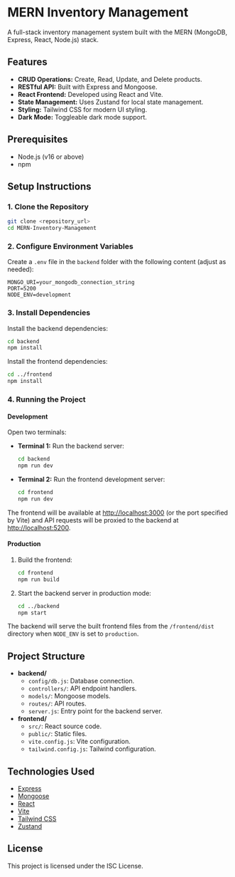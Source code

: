 # MERN Inventory Management

A full-stack inventory management system built with the MERN (MongoDB, Express, React, Node.js) stack.

## Features

- **CRUD Operations:** Create, Read, Update, and Delete products.
- **RESTful API:** Built with Express and Mongoose.
- **React Frontend:** Developed using React and Vite.
- **State Management:** Uses Zustand for local state management.
- **Styling:** Tailwind CSS for modern UI styling.
- **Dark Mode:** Toggleable dark mode support.

## Prerequisites

- Node.js (v16 or above)
- npm

## Setup Instructions

### 1. Clone the Repository

```bash
git clone <repository_url>
cd MERN-Inventory-Management
```

### 2. Configure Environment Variables

Create a `.env` file in the `backend` folder with the following content (adjust as needed):

```env
MONGO_URI=your_mongodb_connection_string
PORT=5200
NODE_ENV=development
```

### 3. Install Dependencies

Install the backend dependencies:

```bash
cd backend
npm install
```

Install the frontend dependencies:

```bash
cd ../frontend
npm install
```

### 4. Running the Project

#### Development

Open two terminals:

- **Terminal 1:** Run the backend server:
  ```bash
  cd backend
  npm run dev
  ```
- **Terminal 2:** Run the frontend development server:
  ```bash
  cd frontend
  npm run dev
  ```

The frontend will be available at [http://localhost:3000](http://localhost:3000) (or the port specified by Vite) and API requests will be proxied to the backend at [http://localhost:5200](http://localhost:5200).

#### Production

1. Build the frontend:
   ```bash
   cd frontend
   npm run build
   ```
2. Start the backend server in production mode:
   ```bash
   cd ../backend
   npm start
   ```

The backend will serve the built frontend files from the `/frontend/dist` directory when `NODE_ENV` is set to `production`.

## Project Structure

- **backend/**
  - `config/db.js`: Database connection.
  - `controllers/`: API endpoint handlers.
  - `models/`: Mongoose models.
  - `routes/`: API routes.
  - `server.js`: Entry point for the backend server.
- **frontend/**
  - `src/`: React source code.
  - `public/`: Static files.
  - `vite.config.js`: Vite configuration.
  - `tailwind.config.js`: Tailwind configuration.

## Technologies Used

- [Express](https://expressjs.com/)
- [Mongoose](https://mongoosejs.com/)
- [React](https://reactjs.org/)
- [Vite](https://vitejs.dev/)
- [Tailwind CSS](https://tailwindcss.com/)
- [Zustand](https://github.com/pmndrs/zustand)

## License

This project is licensed under the ISC License.